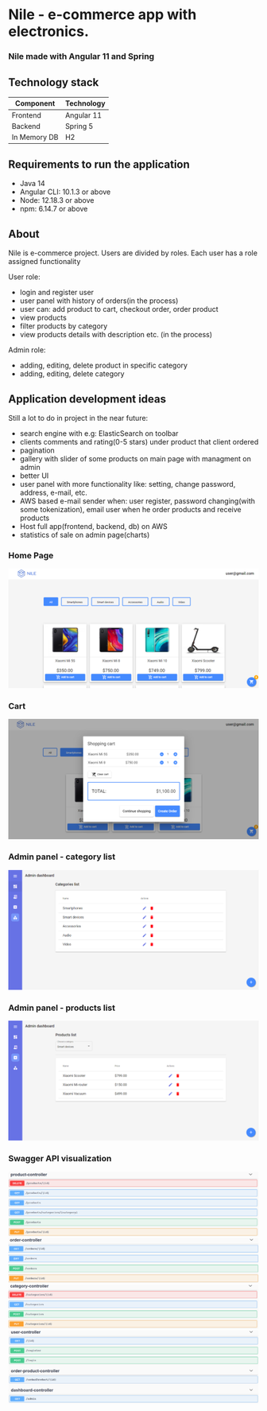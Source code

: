 # Nile - e-commerce app with electronics. 
### Nile made with Angular 11 and Spring
 
## Technology stack
|   Component   |   Technology  |
| ------------- | ------------- |
| Frontend      |   Angular 11  |
| Backend       |   Spring 5    |
| In Memory DB	|     H2        |

## Requirements to run the application

  - Java 14
  - Angular CLI: 10.1.3 or above
  - Node: 12.18.3 or above
  - npm: 6.14.7 or above
  
## About
  Nile is e-commerce project. Users are divided by roles. Each user has a role assigned functionality
  
   User role:
   - login and register user
   - user panel with history of orders(in the process)
   - user can: add product to cart, checkout order, order product 
   - view products 
   - filter products by category
   - view products details with description etc. (in the process)
   
   Admin role:
   - adding, editing, delete product in specific category
   - adding, editing, delete category
   
 ## Application development ideas
   Still a lot to do in project in the near future:
   
   - search engine with e.g: ElasticSearch on toolbar
   - clients comments and rating(0-5 stars) under product that client ordered
   - pagination
   - gallery with slider of some products on main page with managment on admin 
   - better UI 
   - user panel with more functionality like: setting, change password, address, e-mail, etc.
   - AWS based e-mail sender when: user register, password changing(with some tokenization),  email user when he order products and receive products
   - Host full app(frontend, backend, db) on AWS 
   - statistics of sale on admin page(charts)
  
     
### Home Page
![Home page]( https://raw.githubusercontent.com/5pyk3r/Nile/master/screenshots/home.PNG)
### Cart
![Cart]( https://raw.githubusercontent.com/5pyk3r/Nile/master/screenshots/cart.PNG)
### Admin panel - category list
![Admin panel]( https://raw.githubusercontent.com/5pyk3r/Nile/master/screenshots/admin-category-list.PNG)
### Admin panel - products list
![Admin panel]( https://raw.githubusercontent.com/5pyk3r/Nile/master/screenshots/admin-products-list.PNG)
### Swagger API visualization
![Products]( https://raw.githubusercontent.com/5pyk3r/Nile/master/screenshots/swagger-products.PNG)
![Orders]( https://raw.githubusercontent.com/5pyk3r/Nile/master/screenshots/orders-swagger.PNG)
![Categories]( https://raw.githubusercontent.com/5pyk3r/Nile/master/screenshots/category.PNG)
![Other endpoints]( https://raw.githubusercontent.com/5pyk3r/Nile/master/screenshots/swagger.PNG)




